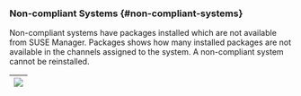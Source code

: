 ### Non-compliant Systems {#non-compliant-systems}

Non-compliant systems have packages installed which are not available from SUSE Manager. Packages shows how many installed packages are not available in the channels assigned to the system. A non-compliant system cannot be reinstalled.

| ![](systems_noncompliant.png) |
| --- |